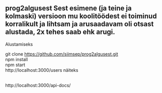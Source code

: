 prog2algusest
Sest esimene (ja teine ja kolmaski) versioon mu koolitöödest ei toiminud korralikult ja lihtsam ja arusaadavam oli otsast alustada, 2x tehes saab ehk arugi.<br />
---
Alustamiseks<br />

git clone https://github.com/siimsep/prog2algusest.git <br />
npm install <br />
npm start <br />
http://localhost:3000/users näiteks <br /><br />

http://localhost:3000/api-docs/